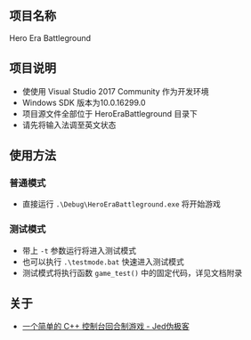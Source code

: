 ## 项目名称
Hero Era Battleground

## 项目说明
* 使使用 Visual Studio 2017 Community 作为开发环境
* Windows SDK 版本为10.0.16299.0
* 项目源文件全部位于 HeroEraBattleground 目录下
* 请先将输入法调至英文状态

## 使用方法
### 普通模式
* 直接运行 `.\Debug\HeroEraBattleground.exe` 将开始游戏

### 测试模式
* 带上 `-t` 参数运行将进入测试模式
* 也可以执行 `.\testmode.bat` 快速进入测试模式
* 测试模式将执行函数 `game_test()` 中的固定代码，详见文档附录

## 关于
* [一个简单的 C++ 控制台回合制游戏 - Jed伪极客](https://www.jeddd.com/article/hero-era-battleground-cpp.html)
